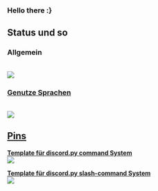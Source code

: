### Hello there :}


## Status und so

### Allgemein
<br>
<a href="https://github.com/404kuso/404kuso/">
   <img src="https://github-readme-stats.vercel.app/api?username=404kuso&hide=prs&hide_border=true&count_private=true&theme=dark&show_icons=true">
<br>

### Genutze Sprachen
<br>
<a href="https://github.com/404kuso/404kuso/">
   <img src="https://github-readme-stats.vercel.app/api/top-langs/?username=404kuso&theme=dark&hide_border=true">
   
   
   
## Pins

**[Template für discord.py command System](https://github.com/404kuso/discord-py-command_system/blob/main/README.md)**
<br>
<a href="https://github.com/404kuso/discord-py-command_system/blob/main/README.md">
    <img src="https://github-readme-stats.vercel.app/api/pin/?username=404kuso&repo=discord-py-command_system&theme=dark&hide_border=true">


**[Template für discord.py slash-command System](https://github.com/404kuso/discord-py-slash/blob/main/README.md)**
<br>
<a href="https://github.com/404kuso/discord-py-slash/blob/main/README.md">
    <img src="https://github-readme-stats.vercel.app/api/pin/?username=404kuso&repo=discord-py-slash&theme=dark&hide_border=true">

<!--
**404kuso/404kuso** is a ✨ _special_ ✨ repository because its `README.md` (this file) appears on your GitHub profile.
